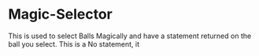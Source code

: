 # Magic-Selector
This is used to select Balls Magically and have a statement returned on the ball you select.
This is a No statement, it
